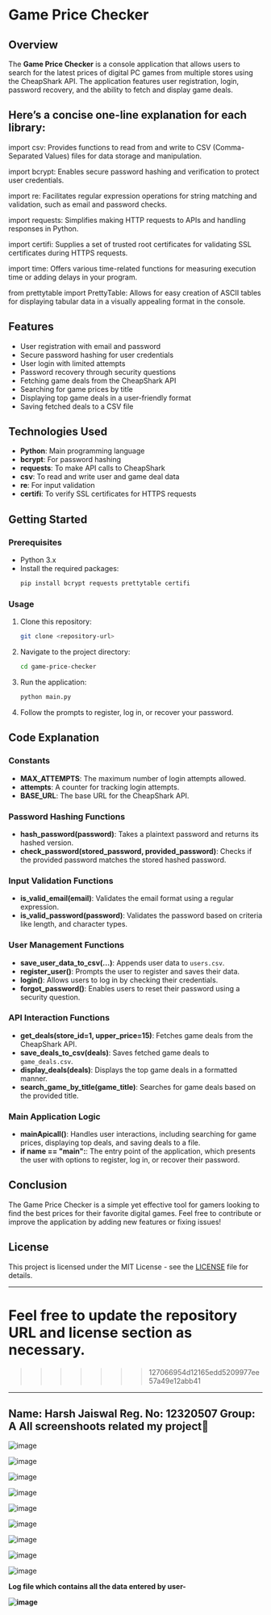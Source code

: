 # Game Price Checker

## Overview
The **Game Price Checker** is a console application that allows users to search for the latest prices of digital PC games from multiple stores using the CheapShark API. The application features user registration, login, password recovery, and the ability to fetch and display game deals.


## Here’s a concise one-line explanation for each library:

import csv: Provides functions to read from and write to CSV (Comma-Separated Values) files for data storage and manipulation.

import bcrypt: Enables secure password hashing and verification to protect user credentials.

import re: Facilitates regular expression operations for string matching and validation, such as email and password checks.

import requests: Simplifies making HTTP requests to APIs and handling responses in Python.

import certifi: Supplies a set of trusted root certificates for validating SSL certificates during HTTPS requests.

import time: Offers various time-related functions for measuring execution time or adding delays in your program.

from prettytable import PrettyTable: Allows for easy creation of ASCII tables for displaying tabular data in a visually appealing format in the console.

## Features
- User registration with email and password
- Secure password hashing for user credentials
- User login with limited attempts
- Password recovery through security questions
- Fetching game deals from the CheapShark API
- Searching for game prices by title
- Displaying top game deals in a user-friendly format
- Saving fetched deals to a CSV file

## Technologies Used
- **Python**: Main programming language
- **bcrypt**: For password hashing
- **requests**: To make API calls to CheapShark
- **csv**: To read and write user and game deal data
- **re**: For input validation
- **certifi**: To verify SSL certificates for HTTPS requests

## Getting Started
### Prerequisites
- Python 3.x
- Install the required packages:
  ```bash
  pip install bcrypt requests prettytable certifi
  ```

### Usage
1. Clone this repository:
   ```bash
   git clone <repository-url>
   ```
2. Navigate to the project directory:
   ```bash
   cd game-price-checker
   ```
3. Run the application:
   ```bash
   python main.py
   ```

4. Follow the prompts to register, log in, or recover your password.

## Code Explanation

### Constants
- **MAX_ATTEMPTS**: The maximum number of login attempts allowed.
- **attempts**: A counter for tracking login attempts.
- **BASE_URL**: The base URL for the CheapShark API.

### Password Hashing Functions
- **hash_password(password)**: Takes a plaintext password and returns its hashed version.
- **check_password(stored_password, provided_password)**: Checks if the provided password matches the stored hashed password.

### Input Validation Functions
- **is_valid_email(email)**: Validates the email format using a regular expression.
- **is_valid_password(password)**: Validates the password based on criteria like length, and character types.

### User Management Functions
- **save_user_data_to_csv(...)**: Appends user data to `users.csv`.
- **register_user()**: Prompts the user to register and saves their data.
- **login()**: Allows users to log in by checking their credentials.
- **forgot_password()**: Enables users to reset their password using a security question.

### API Interaction Functions
- **get_deals(store_id=1, upper_price=15)**: Fetches game deals from the CheapShark API.
- **save_deals_to_csv(deals)**: Saves fetched game deals to `game_deals.csv`.
- **display_deals(deals)**: Displays the top game deals in a formatted manner.
- **search_game_by_title(game_title)**: Searches for game deals based on the provided title.

### Main Application Logic
- **mainApicall()**: Handles user interactions, including searching for game prices, displaying top deals, and saving deals to a file.
- **if __name__ == "__main__":**: The entry point of the application, which presents the user with options to register, log in, or recover their password.

## Conclusion
The Game Price Checker is a simple yet effective tool for gamers looking to find the best prices for their favorite digital games. Feel free to contribute or improve the application by adding new features or fixing issues!

## License
This project is licensed under the MIT License - see the [LICENSE](LICENSE) file for details.

---

Feel free to update the repository URL and license section as necessary.
=======
>>>>>>> 127066954d12165edd5209977ee57a49e12abb41
--------------------------------------------------------------------------------------------------------------------------------------------------------
Name: Harsh Jaiswal
Reg. No: 12320507
Group: A
All screenshoots related my project
--------------------------------------------------------------------------------------------------------------------------------------------------------

![image](https://github.com/user-attachments/assets/875ebbca-983b-4749-a524-bea8f8a19bb7)


![image](https://github.com/user-attachments/assets/45dfece2-d063-420c-84fe-bc8c1ba0ea97)


![image](https://github.com/user-attachments/assets/6b4eabcc-e571-4600-a9fe-44b99189ecb2)


![image](https://github.com/user-attachments/assets/e8aec4c8-7e56-495b-9d8b-7d26da75caeb)


![image](https://github.com/user-attachments/assets/4c0f044b-4e0d-4eac-b712-523529addfeb)


![image](https://github.com/user-attachments/assets/eda44007-11f6-498b-be69-6e91b48ffa97)


![image](https://github.com/user-attachments/assets/e3f3a80f-ba6c-4274-956b-5f8eb6f91511)


![image](https://github.com/user-attachments/assets/a40e4656-eaa2-4e80-b8bf-67a796b8fcad)


![image](https://github.com/user-attachments/assets/027730f8-b8ab-4a45-b46b-8ee506c282e1)

<b>**Log file which contains all the data entered by user-**<b>

![image](https://github.com/user-attachments/assets/9282be4c-c47c-45da-9557-8cfdec5e5b9c)




 

 


 
 

